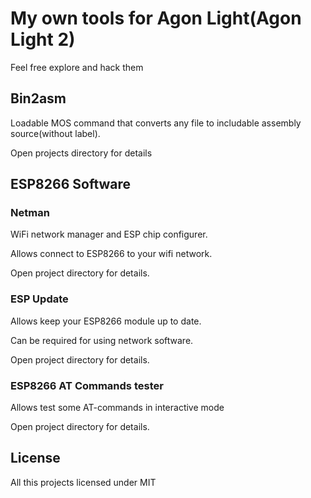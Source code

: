 # My own tools for Agon Light(Agon Light 2)

Feel free explore and hack them

## Bin2asm

Loadable MOS command that converts any file to includable assembly source(without label).

Open projects directory for details

## ESP8266 Software

### Netman

WiFi network manager and ESP chip configurer. 

Allows connect to ESP8266 to your wifi network.

Open project directory for details.  

### ESP Update

Allows keep your ESP8266 module up to date.

Can be required for using network software.

Open project directory for details.  

### ESP8266 AT Commands tester

Allows test some AT-commands in interactive mode

Open project directory for details.  

## License

All this projects licensed under MIT